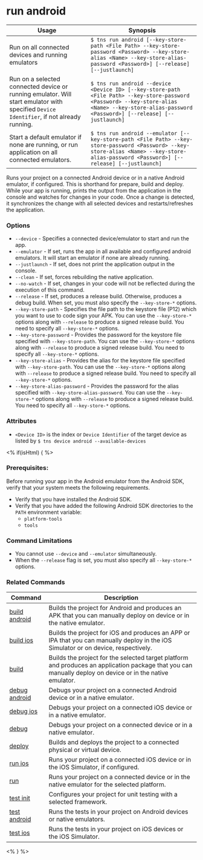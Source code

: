 run android
==========

Usage | Synopsis
---|---
Run on all connected devices and running emulators | `$ tns run android [--key-store-path <File Path> --key-store-password <Password> --key-store-alias <Name> --key-store-alias-password <Password>] [--release] [--justlaunch]`
Run on a selected connected device or running emulator. Will start emulator with specified `Device Identifier`, if not already running. | `$ tns run android --device <Device ID> [--key-store-path <File Path> --key-store-password <Password> --key-store-alias <Name> --key-store-alias-password <Password>] [--release] [--justlaunch]`
Start a default emulator if none are running, or run application on all connected emulators. | `$ tns run android --emulator [--key-store-path <File Path> --key-store-password <Password> --key-store-alias <Name> --key-store-alias-password <Password>] [--release] [--justlaunch]`

Runs your project on a connected Android device or in a native Android emulator, if configured. This is shorthand for prepare, build and deploy. While your app is running, prints the output from the application in the console and watches for changes in your code. Once a change is detected, it synchronizes the change with all selected devices and restarts/refreshes the application.

### Options
* `--device` - Specifies a connected device/emulator to start and run the app.
* `--emulator` - If set, runs the app in all available and configured android emulators. It will start an emulator if none are already running.
* `--justlaunch` - If set, does not print the application output in the console.
* `--clean` - If set, forces rebuilding the native application.
* `--no-watch` - If set, changes in your code will not be reflected during the execution of this command.
* `--release` - If set, produces a release build. Otherwise, produces a debug build. When set, you must also specify the `--key-store-*` options.
* `--key-store-path` - Specifies the file path to the keystore file (P12) which you want to use to code sign your APK. You can use the `--key-store-*` options along with `--release` to produce a signed release build. You need to specify all `--key-store-*` options.
* `--key-store-password` - Provides the password for the keystore file specified with `--key-store-path`. You can use the `--key-store-*` options along with `--release` to produce a signed release build. You need to specify all `--key-store-*` options.
* `--key-store-alias` - Provides the alias for the keystore file specified with `--key-store-path`. You can use the `--key-store-*` options along with `--release` to produce a signed release build. You need to specify all `--key-store-*` options.
* `--key-store-alias-password` - Provides the password for the alias specified with `--key-store-alias-password`. You can use the `--key-store-*` options along with `--release` to produce a signed release build. You need to specify all `--key-store-*` options.

### Attributes
* `<Device ID>` is the index or `Device Identifier` of the target device as listed by `$ tns device android --available-devices`

<% if(isHtml) { %>
### Prerequisites:
Before running your app in the Android emulator from the Android SDK, verify that your system meets the following requirements.
* Verify that you have installed the Android SDK.
* Verify that you have added the following Android SDK directories to the `PATH` environment variable:
    * `platform-tools`
    * `tools`

### Command Limitations

* You cannot use `--device` and `--emulator` simultaneously.
* When the `--release` flag is set, you must also specify all `--key-store-*` options.

### Related Commands

Command | Description
----------|----------
[build android](build-android.html) | Builds the project for Android and produces an APK that you can manually deploy on device or in the native emulator.
[build ios](build-ios.html) | Builds the project for iOS and produces an APP or IPA that you can manually deploy in the iOS Simulator or on device, respectively.
[build](build.html) | Builds the project for the selected target platform and produces an application package that you can manually deploy on device or in the native emulator.
[debug android](debug-android.html) | Debugs your project on a connected Android device or in a native emulator.
[debug ios](debug-ios.html) | Debugs your project on a connected iOS device or in a native emulator.
[debug](debug.html) | Debugs your project on a connected device or in a native emulator.
[deploy](deploy.html) | Builds and deploys the project to a connected physical or virtual device.
[run ios](run-ios.html) | Runs your project on a connected iOS device or in the iOS Simulator, if configured.
[run](run.html) | Runs your project on a connected device or in the native emulator for the selected platform.
[test init](test-init.html) | Configures your project for unit testing with a selected framework.
[test android](test-android.html) | Runs the tests in your project on Android devices or native emulators.
[test ios](test-ios.html) | Runs the tests in your project on iOS devices or the iOS Simulator.
<% } %>
